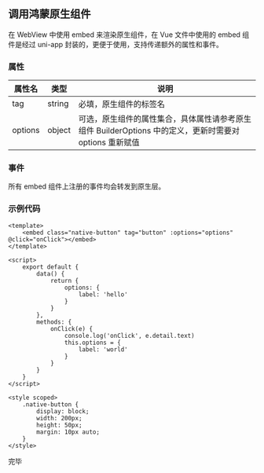 ## 调用鸿蒙原生组件

在 WebView 中使用 embed 来渲染原生组件，在 Vue 文件中使用的 embed 组件是经过 uni-app 封装的，更便于使用，支持传递额外的属性和事件。

### 属性

| 属性名  | 类型   | 说明                                                         |
| ------- | ------ | ------------------------------------------------------------ |
| tag     | string | 必填，原生组件的标签名                                       |
| options | object | 可选，原生组件的属性集合，具体属性请参考原生组件 BuilderOptions 中的定义，更新时需要对 options 重新赋值 |

### 事件

所有 embed 组件上注册的事件均会转发到原生层。

### 示例代码

```vue
<template>
    <embed class="native-button" tag="button" :options="options" @click="onClick"></embed>
</template>

<script>
    export default {
        data() {
            return {
                options: {
                    label: 'hello'
                }
            }
        },
        methods: {
            onClick(e) {
                console.log('onClick', e.detail.text)
                this.options = {
                    label: 'world'
                }
            }
        }
    }
</script>

<style scoped>
    .native-button {
        display: block;
        width: 200px;
        height: 50px;
        margin: 10px auto;
    }
</style>
```

完毕